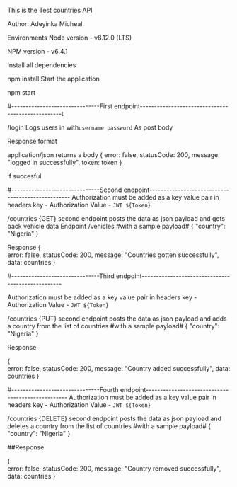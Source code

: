 This is the Test countries API

Author: Adeyinka Micheal

Environments Node version - v8.12.0 (LTS)

NPM version - v6.4.1

Install all dependencies

npm install
Start the application

npm start

#-------------------------------First endpoint--------------------------------------------------t 

/login
Logs users in with``
username
password ``
As post body

Response format

application/json
returns a body
 {
    error: false,
    statusCode: 200,
    message: "logged in successfully",
    token: token
 }

 if succesful

#-------------------------------Second endpoint--------------------------------------------------
Authorization must be added as a key value pair in headers
key - Authorization 
Value - `JWT ${Token}`

/countries {GET}
second endpoint posts the data as json payload and gets back vehicle data Endpoint /vehicles
#with a sample payload# { "country": "Nigeria" }

Response
{   
    error: false,
    statusCode: 200,
    message: "Countries gotten successfully",
    data: countries
}

#-------------------------------Third endpoint--------------------------------------------------

Authorization must be added as a key value pair in headers
key - Authorization 
Value - `JWT ${Token}`

/countries {PUT}
second endpoint posts the data as json payload and adds a country from the list of countries
#with a sample payload# { "country": "Nigeria" }

Response

{   
    error: false,
    statusCode: 200,
    message: "Country added successfully",
    data: countries
}

#-------------------------------Fourth endpoint--------------------------------------------------
Authorization must be added as a key value pair in headers
key - Authorization 
Value - `JWT ${Token}`

/countries {DELETE}
second endpoint posts the data as json payload and deletes a country from the list of countries
#with a sample payload# { "country": "Nigeria" }

##Response

{   
    error: false,
    statusCode: 200,
    message: "Country removed successfully",
    data: countries
}

